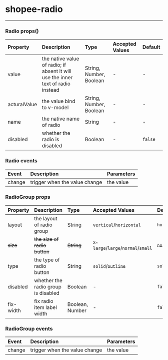 # shopee-radio
---

### Radio props()
| Property | Description | Type | Accepted Values | Default |
|:--|:--|:--|:--|:--|
| value | the native value of radio; if absent it will use the inner text of radio instead | String, Number, Boolean | - | - |
| acturalValue | the value bind to v-model | String, Number, Boolean | - | - |
| name | the native name of radio | String | - | - |
| disabled | whether the radio is disabled | Boolean | - | `false` |

### Radio events
| Event | Description | Parameters |
|:--|:--|:--|
| change | trigger when the value change | the value |

### RadioGroup props
| Property | Description | Type | Accepted Values | Default |
|:--|:--|:--|:--|:--|
| layout | the layout of radio group | String | `vertical`/`horizontal` | `horizontal` |
| ~~size~~ | ~~the size of radio button~~ | ~~String~~ | ~~`x-large`/`large`/`normal`/`small`~~ | ~~`normal`~~ |
| type | the type of radio button | String | `solid`/~~`outline`~~ | `solid` |
| disabled | whether the radio group is disabled | Boolean | - | `false` |
| fix-width | fix radio item label width | Boolean, Number | - | `false` |

### RadioGroup events
| Event | Description | Parameters |
|:--|:--|:--|
| change | trigger when the value change | the value |
